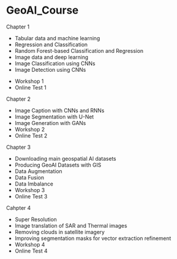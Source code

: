 # GeoAI_Course

Chapter 1
- Tabular data and machine learning
- Regression and Classification
- Random Forest-based Classification and Regression
- Image data and deep learning
- Image Classification using CNNs
- Image Detection using CNNs
* Workshop 1
* Online Test 1

Chapter 2
- Image Caption with CNNs and RNNs
- Image Segmentation with U-Net
- Image Generation with GANs
- Workshop 2
- Online Test 2

Chapter 3
- Downloading main geospatial AI datasets
- Producing GeoAI Datasets with GIS
- Data Augmentation
- Data Fusion
- Data Imbalance
- Workshop 3
- Online Test 3

Cahpter 4
- Super Resolution
- Image translation of SAR and Thermal images
- Removing clouds in satellite imagery
- Improving segmentation masks for vector extraction refinement
- Workshop 4
- Online Test 4
